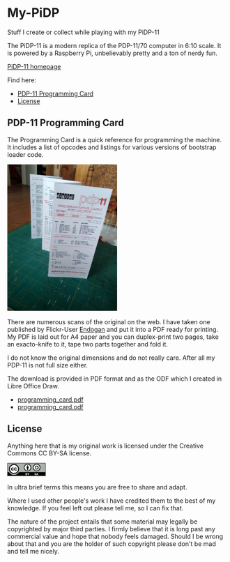 # My-PiDP
Stuff I create or collect while playing with my PiDP-11

The PiDP-11 is a modern replica of the PDP-11/70 computer in 6:10 scale. It is powered by a Raspberry Pi, unbelievably pretty and a ton of nerdy fun.

[PiDP-11 homepage](https://obsolescence.wixsite.com/obsolescence/pidp-11)

Find here:

* [PDP-11 Programming Card](#pdp-11-programming-card)
* [License](#license)

## PDP-11 Programming Card

The Programming Card is a quick reference for programming the machine. It includes a list of opcodes and listings for various versions of bootstrap loader code.

<img src="programming_card.jpg" height="50%" width="50%"/>

There are numerous scans of the original on the web. I have taken one published by Flickr-User [Endogan](https://www.flickr.com/photos/24989276@N00/albums/72157613479397758) and put it into a PDF ready for printing. My PDF is laid out for A4 paper and you can duplex-print two pages, take an exacto-knife to it, tape two parts together and fold it. 

I do not know the original dimensions and do not really care. After all my PDP-11 is not full size either.

The download is provided in PDF format and as the ODF which I created in Libre Office Draw.

* [programming_card.pdf](programming_card.pdf)
* [programming_card.odf](programming_card.odf)

## License

Anything here that is my original work is licensed under the Creative Commons CC BY-SA license.

<img src="by-sa.png" width=88/>

In ultra brief terms this means you are free to share and adapt.
 
Where I used other people's work I have credited them to the best of my knowledge. If you feel left out please tell me, so I can fix that. 
 
The nature of the project entails that some material may legally be copyrighted by major third parties. I firmly believe that it is long past any commercial value and hope that nobody feels damaged. Should I be wrong about that and you are the holder of such copyright please don't be mad and tell me nicely.
